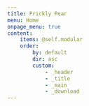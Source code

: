 ```yaml
---
title: Prickly Pear
menu: Home
onpage_menu: true
content:
    items: @self.modular
    order:
        by: default
        dir: asc
        custom:
            - _header
            - _title
            - _main
            - _download
---
```

